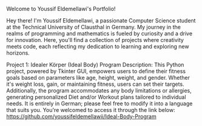 Welcome to Youssif Eldemellawi's Portfolio!

Hey there! I'm Youssif Eldemellawi, a passionate Computer Science student at the Technical University of Clausthal in Germany. My journey in the realms of programming and mathematics is fueled by curiosity and a drive for innovation. Here, you'll find a collection of projects where creativity meets code, each reflecting my dedication to learning and exploring new horizons.

Project 1: Idealer Körper (Ideal Body) Program
Description: This Python project, powered by Tkinter GUI, empowers users to define their fitness goals based on parameters like age, height, weight, and gender. Whether it's weight loss, gain, or maintaining fitness, users can set their targets. Additionally, the program accommodates any body limitations or allergies, generating personalized Diet and/or Workout plans tailored to individual needs. It is entirely in German; please feel free to modify it into a language that suits you.
You're welcomed to access it through the link below:
https://github.com/youssifeldemellawii/Ideal-Body-Program
